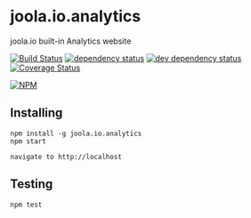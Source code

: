# joola.io.analytics
joola.io built-in Analytics website

[![Build Status][3]][4] [![dependency status][5]][6] [![dev dependency status][7]][8] [![Coverage Status][1]][2]

[![NPM](https://nodei.co/npm/joola.io.analytics.png?downloads=true&stars=true)](https://nodei.co/npm/joola.io.analytics/)

Installing
----------

```
npm install -g joola.io.analytics
npm start

navigate to http://localhost
```


Testing
-------

```
npm test   
```

[1]: https://coveralls.io/repos/joola/joola.io.analytics/badge.png
[2]: https://coveralls.io/r/joola/joola.io.analytics
[3]: https://travis-ci.org/joola/joola.io.analytics.png?branch=master
[4]: https://travis-ci.org/joola/joola.io.analytics
[5]: https://david-dm.org/joola/joola.io.analytics.png
[6]: https://david-dm.org/joola/joola.io.analytics
[7]: https://david-dm.org/joola/joola.io.analytics/dev-status.png
[8]: https://david-dm.org/joola/joola.io.analytics#info=devDependencies
